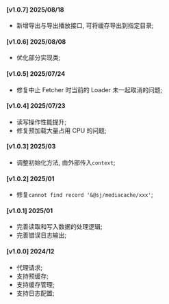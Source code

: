 #### [v1.0.7] 2025/08/18
- 新增导出与导出播放接口, 可将缓存导出到指定目录;

#### [v1.0.6] 2025/08/08
- 优化部分实现类;

#### [v1.0.5] 2025/07/24
- 修复中止 Fetcher 时当前的 Loader 未一起取消的问题;

#### [v1.0.4] 2025/07/23
- 读写操作性能提升;
- 修复预加载大量占用 CPU 的问题;

#### [v1.0.3] 2025/03
- 调整初始化方法, 由外部传入`context`;

#### [v1.0.2] 2025/01
- 修复`cannot find record '&@sj/mediacache/xxx'`;

#### [v1.0.1] 2025/01
- 完善读取和写入数据的处理逻辑;
- 完善错误日志输出;

#### [v1.0.0] 2024/12
- 代理请求;
- 支持预缓存;
- 支持缓存管理;
- 支持日志配置;